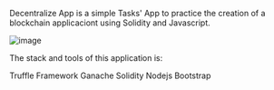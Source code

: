 Decentralize App is a simple Tasks' App to practice the creation of a blockchain applicaciont using Solidity and Javascript.

![image](https://user-images.githubusercontent.com/93482974/155736108-8282aff3-aa0a-4c34-9c33-0b517399ecf6.png)

The stack and tools of this application is:

Truffle Framework
Ganache
Solidity
Nodejs
Bootstrap
